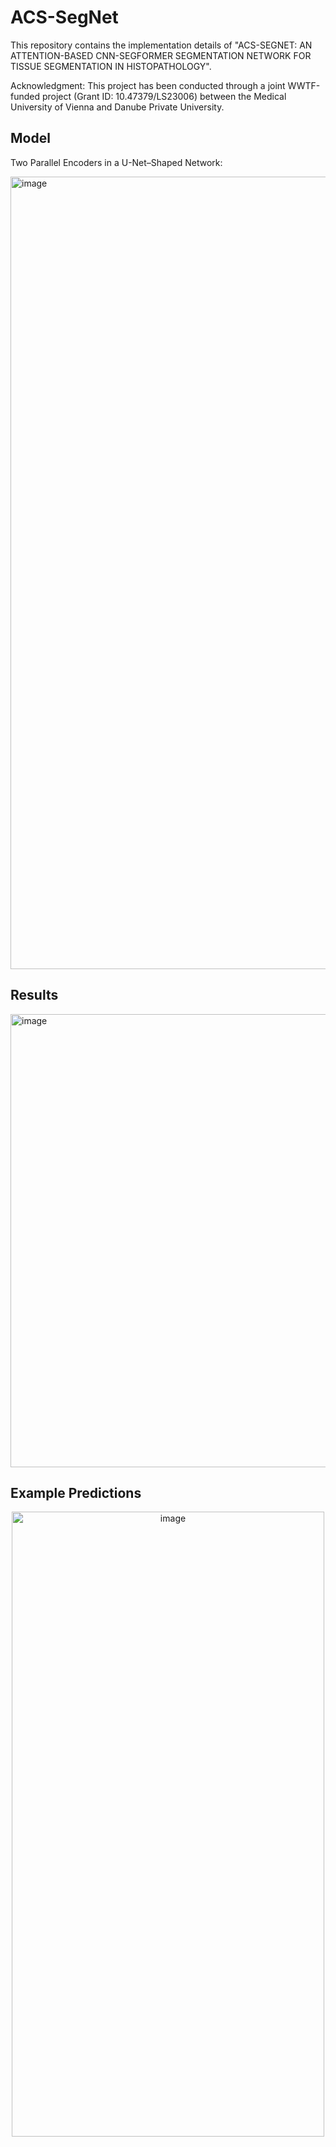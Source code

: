 # ACS-SegNet
This repository contains the implementation details of "ACS-SEGNET: AN ATTENTION-BASED CNN-SEGFORMER SEGMENTATION NETWORK FOR TISSUE SEGMENTATION IN HISTOPATHOLOGY".

Acknowledgment: This project has been conducted through a joint WWTF-funded project (Grant ID: 10.47379/LS23006) between the Medical University of Vienna and Danube Private University. 


## Model
Two Parallel Encoders in a U-Net–Shaped Network:

<img width="4240" height="1268" alt="image" src="https://github.com/user-attachments/assets/906d5d9d-7013-437c-b426-06bc9b2aa87c" />

## Results
<img width="724" height="725" alt="image" src="https://github.com/user-attachments/assets/b04b551d-2756-4a87-81ff-a053beaaedd6" />


## Example Predictions
<p align="center">
  <img width="500" height="1000" alt="image" src="https://github.com/user-attachments/assets/5e3beb8d-590a-4e3e-9fac-1b1297caddd5" />
</p>

